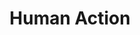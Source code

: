 ---
layout: page-books
title: Human Action
subtitle: 
essential: 
categories: ['economics']
authors: ['Ludwig von Mises']
authors_twitter: 
excerpt: .
resource_url: 
amazon_url: https://www.amazon.com/dp/0865976317
wikipedia_url: https://en.wikipedia.org/wiki/Human_Action
free_url: https://mises-media.s3.amazonaws.com/Human%20Action_3.pdf
---